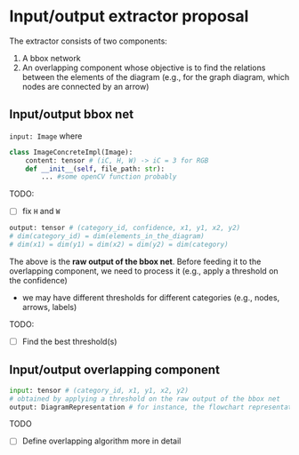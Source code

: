 # Input/output extractor proposal 

The extractor consists of two components:
1. A bbox network 
2. An overlapping component whose objective is to find the relations between the elements of the diagram (e.g., for 
the graph diagram, which nodes are connected by an arrow)

## Input/output bbox net 

`input: Image` where 
```Python
class ImageConcreteImpl(Image):
    content: tensor # (iC, H, W) -> iC = 3 for RGB
    def __init__(self, file_path: str):
        ... #some openCV function probably
```

TODO:
- [ ] fix `H` and `W`

```Python
output: tensor # (category_id, confidence, x1, y1, x2, y2)
# dim(category_id) = dim(elements_in_the_diagram)
# dim(x1) = dim(y1) = dim(x2) = dim(y2) = dim(category)
```

The above is the **raw output of the bbox net**. Before feeding it to the overlapping component, we need to process it
(e.g., apply a threshold on the confidence)
- we may have different thresholds for different categories (e.g., nodes, arrows, labels)

TODO:
- [ ] Find the best threshold(s)

## Input/output overlapping component 

```Python
input: tensor # (category_id, x1, y1, x2, y2)
# obtained by applying a threshold on the raw output of the bbox net
output: DiagramRepresentation # for instance, the flowchart representation -> already defined
```

TODO
- [ ] Define overlapping algorithm more in detail